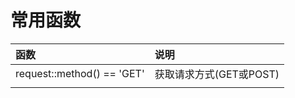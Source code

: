 # 常用函数



| **函数** | **说明**         |
| :--- | :--- |
| request::method\(\) == 'GET'        | 获取请求方式\(GET或POST\)        |
|  |  |

